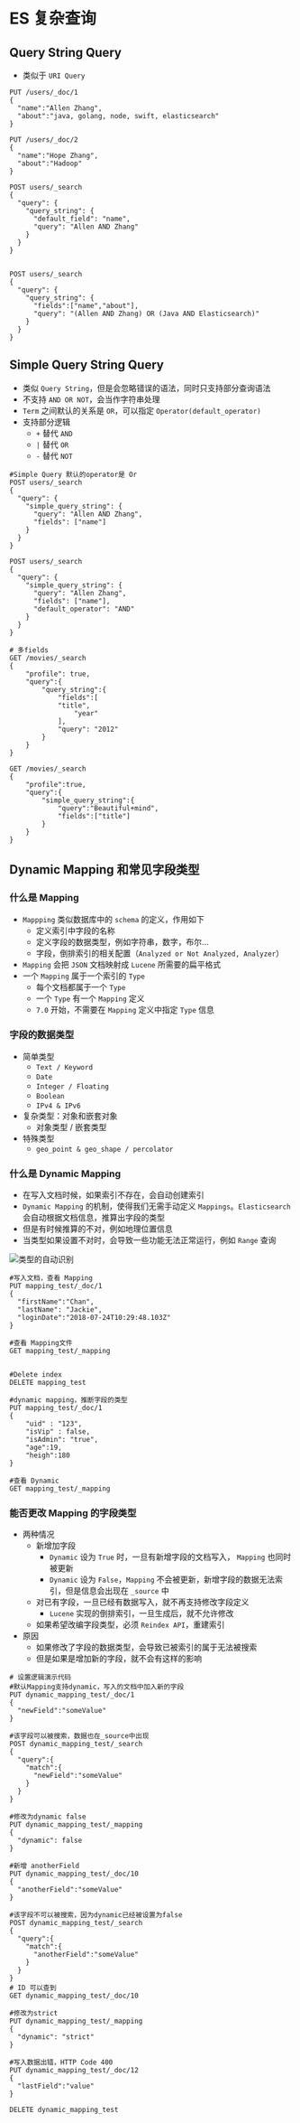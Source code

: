 # ES 复杂查询

## Query String Query

- 类似于 `URI Query`

```curl
PUT /users/_doc/1
{
  "name":"Allen Zhang",
  "about":"java, golang, node, swift, elasticsearch"
}

PUT /users/_doc/2
{
  "name":"Hope Zhang",
  "about":"Hadoop"
}

POST users/_search
{
  "query": {
    "query_string": {
      "default_field": "name",
      "query": "Allen AND Zhang"
    }
  }
}


POST users/_search
{
  "query": {
    "query_string": {
      "fields":["name","about"],
      "query": "(Allen AND Zhang) OR (Java AND Elasticsearch)"
    }
  }
}

```

## Simple Query String Query

- 类似 `Query String`，但是会忽略错误的语法，同时只支持部分查询语法
- 不支持 `AND OR NOT`，会当作字符串处理
- `Term` 之间默认的关系是 `OR`，可以指定 `Operator(default_operator)`
- 支持部分逻辑
  - `+` 替代 `AND`
  - `|` 替代 `OR`
  - `-` 替代 `NOT`

```curl
#Simple Query 默认的operator是 Or
POST users/_search
{
  "query": {
    "simple_query_string": {
      "query": "Allen AND Zhang",
      "fields": ["name"]
    }
  }
}

POST users/_search
{
  "query": {
    "simple_query_string": {
      "query": "Allen Zhang",
      "fields": ["name"],
      "default_operator": "AND"
    }
  }
}

# 多fields
GET /movies/_search
{
    "profile": true,
    "query":{
        "query_string":{
            "fields":[
            "title",
                "year"
            ],
            "query": "2012"
        }
    }
}

GET /movies/_search
{
    "profile":true,
    "query":{
        "simple_query_string":{
            "query":"Beautiful+mind",
            "fields":["title"]
        }
    }
}

```

## Dynamic Mapping 和常见字段类型

### 什么是 Mapping

- `Mappping` 类似数据库中的 `schema` 的定义，作用如下
  - 定义索引中字段的名称
  - 定义字段的数据类型，例如字符串，数字，布尔...
  - 字段，倒排索引的相关配置（`Analyzed or Not Analyzed, Analyzer`）
- `Mapping` 会把 `JSON` 文档映射成 `Lucene` 所需要的扁平格式
- 一个 `Mapping` 属于一个索引的 `Type`
  - 每个文档都属于一个 `Type`
  - 一个 `Type` 有一个 `Mapping` 定义
  - `7.0` 开始，不需要在 `Mapping` 定义中指定 `Type` 信息

### 字段的数据类型

- 简单类型
  - `Text / Keyword`
  - `Date`
  - `Integer / Floating`
  - `Boolean`
  - `IPv4 & IPv6`
- 复杂类型：对象和嵌套对象
  - 对象类型 / 嵌套类型
- 特殊类型
  - `geo_point & geo_shape / percolator`

### 什么是 Dynamic Mapping

- 在写入文档时候，如果索引不存在，会自动创建索引
- `Dynamic Mapping` 的机制，使得我们无需手动定义 `Mappings`。`Elasticsearch` 会自动根据文档信息，推算出字段的类型
- 但是有时候推算的不对，例如地理位置信息
- 当类型如果设置不对时，会导致一些功能无法正常运行，例如 `Range` 查询

![类型的自动识别](./images/类型的自动识别.png)

```curl
#写入文档，查看 Mapping
PUT mapping_test/_doc/1
{
  "firstName":"Chan",
  "lastName": "Jackie",
  "loginDate":"2018-07-24T10:29:48.103Z"
}

#查看 Mapping文件
GET mapping_test/_mapping


#Delete index
DELETE mapping_test

#dynamic mapping，推断字段的类型
PUT mapping_test/_doc/1
{
    "uid" : "123",
    "isVip" : false,
    "isAdmin": "true",
    "age":19,
    "heigh":180
}

#查看 Dynamic
GET mapping_test/_mapping
```

### 能否更改 Mapping 的字段类型

- 两种情况
  - 新增加字段
    - `Dynamic` 设为 `True` 时，一旦有新增字段的文档写入， `Mapping` 也同时被更新
    - `Dynamic` 设为 `False`，`Mapping` 不会被更新，新增字段的数据无法索引，但是信息会出现在 `_source` 中
  - 对已有字段，一旦已经有数据写入，就不再支持修改字段定义
    - `Lucene` 实现的倒排索引，一旦生成后，就不允许修改
  - 如果希望改编字段类型，必须 `Reindex API`，重建索引
- 原因
  - 如果修改了字段的数据类型，会导致已被索引的属于无法被搜索
  - 但是如果是增加新的字段，就不会有这样的影响

```curl
# 设置逻辑演示代码
#默认Mapping支持dynamic，写入的文档中加入新的字段
PUT dynamic_mapping_test/_doc/1
{
  "newField":"someValue"
}

#该字段可以被搜索，数据也在_source中出现
POST dynamic_mapping_test/_search
{
  "query":{
    "match":{
      "newField":"someValue"
    }
  }
}

#修改为dynamic false
PUT dynamic_mapping_test/_mapping
{
  "dynamic": false
}

#新增 anotherField
PUT dynamic_mapping_test/_doc/10
{
  "anotherField":"someValue"
}

#该字段不可以被搜索，因为dynamic已经被设置为false
POST dynamic_mapping_test/_search
{
  "query":{
    "match":{
      "anotherField":"someValue"
    }
  }
}
# ID 可以查到
GET dynamic_mapping_test/_doc/10

#修改为strict
PUT dynamic_mapping_test/_mapping
{
  "dynamic": "strict"
}

#写入数据出错，HTTP Code 400
PUT dynamic_mapping_test/_doc/12
{
  "lastField":"value"
}

DELETE dynamic_mapping_test
```
